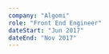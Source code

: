```yaml
---
company: "Algomi"
role: "Front End Engineer"
dateStart: "Jun 2017"
dateEnd: "Nov 2017"
---
```


<!-- Lorem ipsum dolor, sit amet consectetur adipisicing elit. Iure illo neque tempora, voluptatem est quaerat voluptas praesentium ipsa dolorem dignissimos nulla ratione distinctio quae maiores eligendi nostrum? Quibusdam, debitis voluptatum. -->
